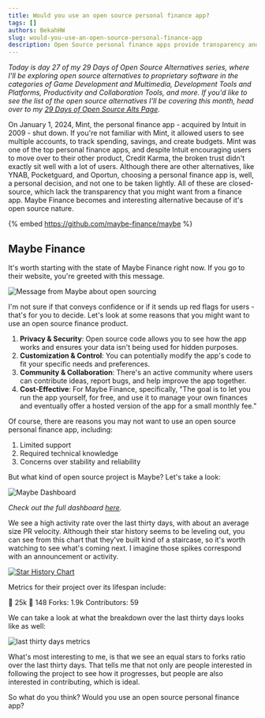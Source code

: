 ```yaml
---
title: Would you use an open source personal finance app?
tags: []
authors: BekahHW
slug: would-you-use-an-open-source-personal-finance-app
description: Open Source personal finance apps provide transparency and community, but would you use them?
---
```

*Today is day 27 of my 29 Days of Open Source Alternatives series, where I'll be exploring open source alternatives to proprietary software in the categories of Game Development and Multimedia, Development Tools and Platforms, Productivity and Collaboration Tools, and more. If you'd like to see the list of the open source alternatives I'll be covering this month, head over to my [29 Days of Open Source Alts Page](https://oss.fyi/oss-alts).*

On January 1, 2024, Mint, the personal finance app - acquired by Intuit in 2009 - shut down. If you're not familiar with Mint, it allowed users to see multiple accounts, to track spending, savings, and create budgets. Mint was one of the top personal finance apps, and despite Intuit encouraging users to move over to their other product, Credit Karma, the broken trust didn't exactly sit well with a lot of users. Although there are other alternatives, like YNAB, Pocketguard, and Oportun, choosing a personal finance app is, well, a personal decision, and not one to be taken lightly. All of these are closed-source, which lack the transparency that you might want from a finance app. Maybe Finance becomes and interesting alternative because of it's open source nature.


{% embed https://github.com/maybe-finance/maybe %}


## Maybe Finance

It's worth starting with the state of Maybe Finance right now. If you go to their website, you're greeted with this message.

![Message from Maybe about open sourcing](https://dev-to-uploads.s3.amazonaws.com/uploads/articles/7bjj4m63ty7pqpe3ah3v.png)

I'm not sure if that conveys confidence or if it sends up red flags for users - that's for you to decide. Let's look at some reasons that you might want to use an open source finance product.

1. **Privacy & Security**: Open source code allows you to see how the app works and ensures your data isn't being used for hidden purposes.
2. **Customization & Control**: You can potentially modify the app's code to fit your specific needs and preferences.
3. **Community & Collaboration**: There's an active community where users can contribute ideas, report bugs, and help improve the app together.
4. **Cost-Effective**: For Maybe Finance, specifically, "The goal is to let you run the app yourself, for free, and use it to manage your own finances and eventually offer a hosted version of the app for a small monthly fee."

Of course, there are reasons you may not want to use an open source personal finance app, including:

1. Limited support
2. Required technical knowledge
3. Concerns over stability and reliability

But what kind of open source project is Maybe? Let's take a look: 

![Maybe Dashboard](https://dev-to-uploads.s3.amazonaws.com/uploads/articles/0rnsc7hza5viagbtua34.png)

*Check out the full dashboard [here](https://app.opensauced.pizza/pages/BekahHW/1229/dashboard).*

We see a high activity rate over the last thirty days, with about an average size PR velocity. Although their star history seems to be leveling out, you can see from this chart that they've built kind of a staircase, so it's worth watching to see what's coming next. I imagine those spikes correspond with an announcement or activity. 

[![Star History Chart](https://dev-to-uploads.s3.amazonaws.com/uploads/articles/w0k91uyg7yhf3c4hfev4.png)](https://star-history.com/#maybe-finance/maybe&Date)

Metrics for their project over its lifespan include:

:stars: 25k 
:eyes: 148 
Forks: 1.9k
Contributors: 59

We can take a look at what the breakdown over the last thirty days looks like as well:

![last thirty days metrics](https://dev-to-uploads.s3.amazonaws.com/uploads/articles/fykgsk1i5ufrcitzzzo2.png)

What's most interesting to me, is that we see an equal stars to forks ratio over the last thirty days. That tells me that not only are people interested in following the project to see how it progresses, but people are also interested in contributing, which is ideal. 

So what do you think? Would you use an open source personal finance app? 

